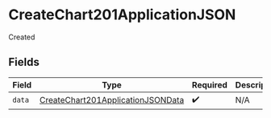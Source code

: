 # CreateChart201ApplicationJSON

Created


## Fields

| Field                                                                                             | Type                                                                                              | Required                                                                                          | Description                                                                                       |
| ------------------------------------------------------------------------------------------------- | ------------------------------------------------------------------------------------------------- | ------------------------------------------------------------------------------------------------- | ------------------------------------------------------------------------------------------------- |
| `data`                                                                                            | [CreateChart201ApplicationJSONData](../../models/operations/createchart201applicationjsondata.md) | :heavy_check_mark:                                                                                | N/A                                                                                               |
